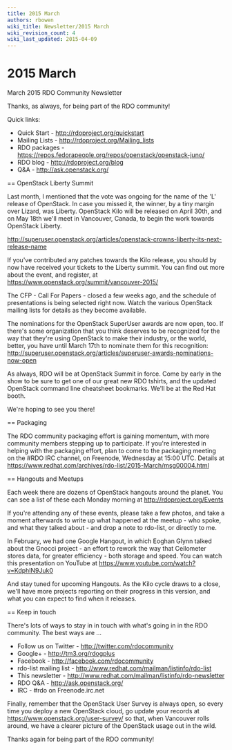 ```yaml
---
title: 2015 March
authors: rbowen
wiki_title: Newsletter/2015 March
wiki_revision_count: 4
wiki_last_updated: 2015-04-09
---
```


# 2015 March

March 2015 RDO Community Newsletter

Thanks, as always, for being part of the RDO community!

Quick links:

*   Quick Start - <http://rdoproject.org/quickstart>
*   Mailing Lists - <http://rdoproject.org/Mailing_lists>
*   RDO packages - <https://repos.fedorapeople.org/repos/openstack/openstack-juno/>
*   RDO blog - <http://rdoproject.org/blog>
*   Q&A - <http://ask.openstack.org/>

== OpenStack Liberty Summit

Last month, I mentioned that the vote was ongoing for the name of the 'L' release of OpenStack. In case you missed it, the winner, by a tiny margin over Lizard, was Liberty. OpenStack Kilo will be released on April 30th, and on May 18th we'll meet in Vancouver, Canada, to begin the work towards OpenStack Liberty.

<http://superuser.openstack.org/articles/openstack-crowns-liberty-its-next-release-name>

If you've contributed any patches towards the Kilo release, you should by now have received your tickets to the Liberty summit. You can find out more about the event, and register, at <https://www.openstack.org/summit/vancouver-2015/>

The CFP - Call For Papers - closed a few weeks ago, and the schedule of presentations is being selected right now. Watch the various OpenStack mailing lists for details as they become available.

The nominations for the OpenStack SuperUser awards are now open, too. If there's some organization that you think deserves to be recognized for the way that they're using OpenStack to make their industry, or the world, better, you have until March 17th to nominate them for this recognition: <http://superuser.openstack.org/articles/superuser-awards-nominations-now-open>

As always, RDO will be at OpenStack Summit in force. Come by early in the show to be sure to get one of our great new RDO tshirts, and the updated OpenStack command line cheatsheet bookmarks. We'll be at the Red Hat booth.

We're hoping to see you there!

== Packaging

The RDO community packaging effort is gaining momentum, with more community members stepping up to participate. If you're interested in helping with the packaging effort, plan to come to the packaging meeting on the #RDO IRC channel, on Freenode, Wednesday at 15:00 UTC. Details at <https://www.redhat.com/archives/rdo-list/2015-March/msg00004.html>

== Hangouts and Meetups

Each week there are dozens of OpenStack hangouts around the planet. You can see a list of these each Monday morning at <http://rdoproject.org/Events>

If you're attending any of these events, please take a few photos, and take a moment afterwards to write up what happened at the meetup - who spoke, and what they talked about - and drop a note to rdo-list, or directly to me.

In February, we had one Google Hangout, in which Eoghan Glynn talked about the Gnocci project - an effort to rework the way that Ceilometer stores data, for greater efficiency - both storage and speed. You can watch this presentation on YouTube at <https://www.youtube.com/watch?v=KdphlN9Juk0>

And stay tuned for upcoming Hangouts. As the Kilo cycle draws to a close, we'll have more projects reporting on their progress in this version, and what you can expect to find when it releases.

== Keep in touch

There's lots of ways to stay in in touch with what's going in in the RDO community. The best ways are ...

*   Follow us on Twitter - <http://twitter.com/rdocommunity>
*   Google+ - <http://tm3.org/rdogplus>
*   Facebook - <http://facebook.com/rdocommunity>
*   rdo-list mailing list - <http://www.redhat.com/mailman/listinfo/rdo-list>
*   This newsletter - <http://www.redhat.com/mailman/listinfo/rdo-newsletter>
*   RDO Q&A - <http://ask.openstack.org/>
*   IRC - #rdo on Freenode.irc.net

Finally, remember that the OpenStack User Survey is always open, so every time you deploy a new OpenStack cloud, go update your records at <https://www.openstack.org/user-survey/> so that, when Vancouver rolls around, we have a clearer picture of the OpenStack usage out in the wild.

Thanks again for being part of the RDO community!
